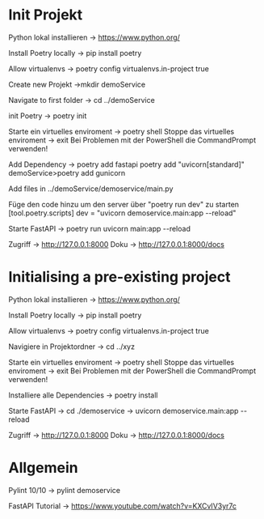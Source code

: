 # Init Projekt

Python lokal installieren -> https://www.python.org/

Install Poetry locally -> pip install poetry

Allow virtualenvs -> poetry config virtualenvs.in-project true

Create new Projekt ->mkdir demoService

Navigate to first folder -> cd ../demoService

init Poetry -> poetry init

Starte ein virtuelles enviroment -> poetry shell
Stoppe das virtuelles enviroment -> exit
Bei Problemen mit der PowerShell die CommandPrompt verwenden!

Add Dependency ->
poetry add fastapi
poetry add "uvicorn[standard]"
demoService>poetry add gunicorn

Add files in ../demoService/demoservice/main.py

Füge den code hinzu um den server über "poetry run dev" zu starten
[tool.poetry.scripts]
dev = "uvicorn demoservice.main:app --reload"

Starte FastAPI -> poetry run uvicorn main:app --reload

Zugriff -> http://127.0.0.1:8000
Doku -> http://127.0.0.1:8000/docs

# Initialising a pre-existing project

Python lokal installieren -> https://www.python.org/

Install Poetry locally -> pip install poetry

Allow virtualenvs -> poetry config virtualenvs.in-project true

Navigiere in Projektordner -> cd ../xyz

Starte ein virtuelles enviroment -> poetry shell
Stoppe das virtuelles enviroment -> exit
Bei Problemen mit der PowerShell die CommandPrompt verwenden!

Installiere alle Dependencies -> poetry install

Starte FastAPI -> cd ./demoservice
-> uvicorn demoservice.main:app --reload

Zugriff -> http://127.0.0.1:8000
Doku -> http://127.0.0.1:8000/docs

# Allgemein

Pylint 10/10 -> pylint demoservice

FastAPI Tutorial -> https://www.youtube.com/watch?v=KXCvIV3yr7c

